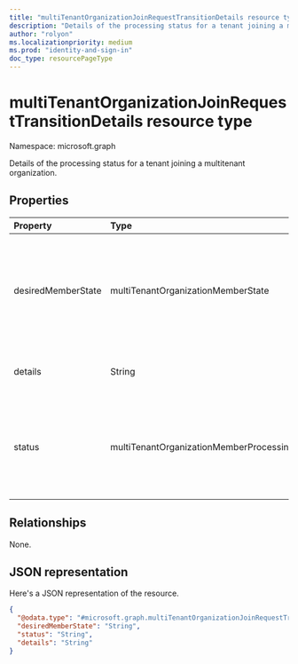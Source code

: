 ```yaml
---
title: "multiTenantOrganizationJoinRequestTransitionDetails resource type"
description: "Details of the processing status for a tenant joining a multitenant organization."
author: "rolyon"
ms.localizationpriority: medium
ms.prod: "identity-and-sign-in"
doc_type: resourcePageType
---
```


# multiTenantOrganizationJoinRequestTransitionDetails resource type

Namespace: microsoft.graph

Details of the processing status for a tenant joining a multitenant organization.

## Properties
|Property|Type|Description|
|:---|:---|:---|
|desiredMemberState|multiTenantOrganizationMemberState|State of the tenant in the multitenant organization currently being processed. The possible values are: `pending`, `active`, `removed`, `unknownFutureValue`. Read-only.|
|details|String|Details that explain the processing status if any. Read-only.|
|status|multiTenantOrganizationMemberProcessingStatus|Processing state of the asynchronous job. The possible values are: `notStarted`, `running`, `succeeded`, `failed`, `unknownFutureValue`. Read-only.|

## Relationships
None.

## JSON representation
Here's a JSON representation of the resource.
<!-- {
  "blockType": "resource",
  "@odata.type": "microsoft.graph.multiTenantOrganizationJoinRequestTransitionDetails"
}
-->
``` json
{
  "@odata.type": "#microsoft.graph.multiTenantOrganizationJoinRequestTransitionDetails",
  "desiredMemberState": "String",
  "status": "String",
  "details": "String"
}
```

